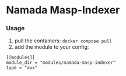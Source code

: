 # Namada Masp-Indexer

### Usage
1. pull the containers: `docker compose pull`
2. add the module to your config:
```
[[modules]]
module_dir = "modules/namada-masp-indexer"
type = "aux"
```